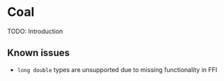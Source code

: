 Coal
====

TODO: Introduction

Known issues
------------

* `long double` types are unsupported due to missing functionality in FFI

